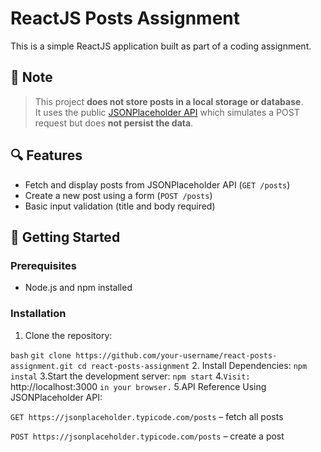 # ReactJS Posts Assignment

This is a simple ReactJS application built as part of a coding assignment.

## 🚨 Note

> This project **does not store posts in a  local storage or database**.  
> It uses the public [JSONPlaceholder API](https://jsonplaceholder.typicode.com/) which simulates a POST request but does **not persist the data**.

## 🔍 Features

- Fetch and display posts from JSONPlaceholder API (`GET /posts`)
- Create a new post using a form (`POST /posts`)
- Basic input validation (title and body required)

## 🚀 Getting Started

### Prerequisites

- Node.js and npm installed

### Installation

1. Clone the repository:

``bash``
``git clone https://github.com/your-username/react-posts-assignment.git
cd react-posts-assignment``
2. Install Dependencies:
  ```npm instal```
3.Start the development server:
  ``npm start``
4.``Visit:`` http://localhost:3000 ``in your browser.``
5.API Reference
  Using JSONPlaceholder API:

  ``GET https://jsonplaceholder.typicode.com/posts`` – fetch all posts

  ``POST https://jsonplaceholder.typicode.com/posts`` – create a post




